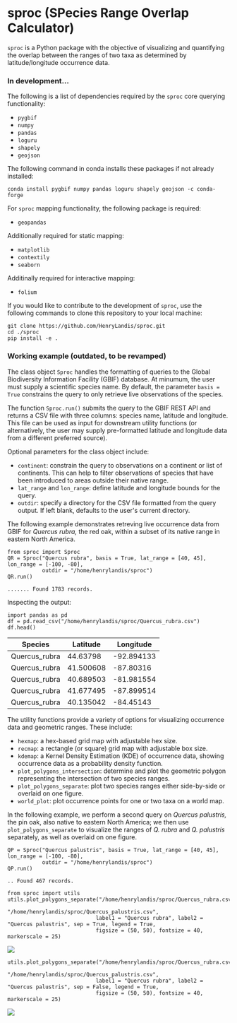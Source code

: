 # sproc (SPecies Range Overlap Calculator)

``sproc`` is a Python package with the objective of visualizing and quantifying the overlap between the ranges of two taxa as determined by latitude/longitude occurrence data.

### In development...

The following is a list of dependencies required by the ``sproc`` core querying functionality:

- ``pygbif``
- ``numpy``
- ``pandas``
- ``loguru``
- ``shapely``
- ``geojson``

The following command in conda installs these packages if not already installed:

```
conda install pygbif numpy pandas loguru shapely geojson -c conda-forge
```

For ``sproc`` mapping functionality, the following package is required:

- ``geopandas``

Additionally required for static mapping:

- ``matplotlib``
- ``contextily``
- ``seaborn``

Additinally required for interactive mapping:

- ``folium``

If you would like to contribute to the development of ``sproc``, use the following commands to clone this repository to your local machine:

```
git clone https://github.com/HenryLandis/sproc.git
cd ./sproc
pip install -e .
```

### Working example (outdated, to be revamped)

The class object ``Sproc`` handles the formatting of queries to the Global Biodiversity Information Facility (GBIF) database.  At minumum, the user must supply a scientific species name.  By default, the parameter ``basis = True`` constrains the query to only retrieve live observations of the species.

The function ``Sproc.run()`` submits the query to the GBIF REST API and returns a CSV file with three columns: species name, latitude and longitude.  This file can be used as input for downstream utility functions (or alternatively, the user may supply pre-formatted latitude and longitude data from a different preferred source).

Optional parameters for the class object include:
- ``continent``: constrain the query to observations on a continent or list of continents.  This can help to filter observations of species that have been introduced to areas outside their native range.
- ``lat_range`` and ``lon_range``: define latitude and longitude bounds for the query.
- ``outdir``: specify a directory for the CSV file formatted from the query output.  If left blank, defaults to the user's current directory.

The following example demonstrates retreving live occurrence data from GBIF for *Quercus rubra,* the red oak, within a subset of its native range in eastern North America.

```
from sproc import Sproc
QR = Sproc("Quercus rubra", basis = True, lat_range = [40, 45], lon_range = [-100, -80],
           outdir = "/home/henrylandis/sproc")
QR.run()

....... Found 1783 records.
```

Inspecting the output:

```
import pandas as pd
df = pd.read_csv("/home/henrylandis/sproc/Quercus_rubra.csv")
df.head()
```

| Species       | Latitude  | Longitude  |
|---------------|-----------|------------|
| Quercus_rubra | 44.63798  | -92.894133 |
| Quercus_rubra | 41.500608 | -87.80316  |
| Quercus_rubra | 40.689503 | -81.981554 |
| Quercus_rubra | 41.677495 | -87.899514 |
| Quercus_rubra | 40.135042 | -84.45143  |

The utility functions provide a variety of options for visualizing occurrence data and geometric ranges.  These include:
- ``hexmap``: a hex-based grid map with adjustable hex size.
- ``recmap``: a rectangle (or square) grid map with adjustable box size.
- ``kdemap``: a Kernel Density Estimation (KDE) of occurrence data, showing occurrence data as a probability density function.
- ``plot_polygons_intersection``: determine and plot the geometric polygon representing the intersection of two species ranges.
- ``plot_polygons_separate``: plot two species ranges either side-by-side or overlaid on one figure.
- ``world_plot``: plot occurrence points for one or two taxa on a world map.

In the following example, we perform a second query on *Quercus palustris,* the pin oak, also native to eastern North America; we then use ``plot_polygons_separate`` to visualize the ranges of *Q. rubra* and *Q. palustris* separately, as well as overlaid on one figure.

```
QP = Sproc("Quercus palustris", basis = True, lat_range = [40, 45], lon_range = [-100, -80],
           outdir = "/home/henrylandis/sproc")
QP.run()

.. Found 467 records.
```

```
from sproc import utils
utils.plot_polygons_separate("/home/henrylandis/sproc/Quercus_rubra.csv", 
                             "/home/henrylandis/sproc/Quercus_palustris.csv",
                            label1 = "Quercus rubra", label2 = "Quercus palustris", sep = True, legend = True, 
                            figsize = (50, 50), fontsize = 40, markerscale = 25)
```

![](https://gyazo.com/baf0a98416c0527abbc01ea50c4aefbe.jpg)

```
utils.plot_polygons_separate("/home/henrylandis/sproc/Quercus_rubra.csv", 
                             "/home/henrylandis/sproc/Quercus_palustris.csv",
                            label1 = "Quercus rubra", label2 = "Quercus palustris", sep = False, legend = True, 
                            figsize = (50, 50), fontsize = 40, markerscale = 25)
```

![](https://i.gyazo.com/a2c6d068eb014d2a306065ae8bde4338.jpg)




